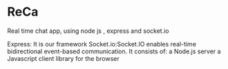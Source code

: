 # ReCa
Real time chat app, using node js , express and  socket.io

Express: It is our framework
Socket.io:Socket.IO enables real-time bidirectional event-based communication. It consists of:
                a Node.js server 
                a Javascript client library for the browser 
